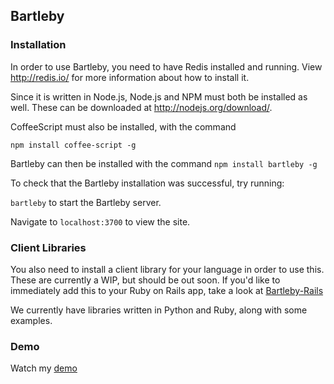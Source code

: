 ## Bartleby

### Installation

In order to use Bartleby, you need to have Redis installed and running.  View
http://redis.io/ for more information about how to install it.

Since it is written in Node.js, Node.js and NPM must both be installed as well.
These can be downloaded at http://nodejs.org/download/.

CoffeeScript must also be installed, with the command

`npm install coffee-script -g`

Bartleby can then be installed with the command
`npm install bartleby -g`

To check that the Bartleby installation was successful, try running:

`bartleby` to start the Bartleby server.

Navigate to `localhost:3700` to view the site.

### Client Libraries

You also need to install a client library for your language in order to use this.
These are currently a WIP, but should be out soon.  If you'd like to immediately
add this to your Ruby on Rails app, take a look at [Bartleby-Rails](http://github.com/squidarth/bartleby-rails)

We currently have libraries written in Python and Ruby, along with some examples.

### Demo

Watch my [demo](http://www.youtube.com/watch?v=tLsH3CMCOpo&feature=youtu.be)
